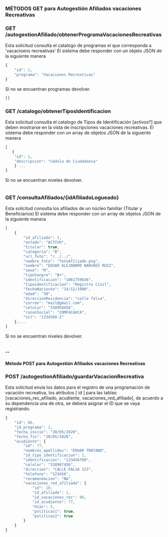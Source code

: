 ### MÉTODOS GET para Autogestión Afiliados vacaciones Recreativas

### GET /autogestionAfiliado/obtenerProgramaVacacionesRecreativas

Esta solicitud consulta el catalogo de programas el que corresponda a 'vacacioens recreativas'
El sistema debe responder con un objeto JSON de la siguiente manera

```Javascript
{
    "id": 1,
    "programa": "Vacaciones Recreativas"
}

```

Si no se encuentran programas devolver.

```Javascript
[]
```

### GET /catalogo/obtenerTiposIdentificacion

Esta solicitud consulta el catalogo de Tipos de Identificación [activos?] que
deben mostrarse en la vista de inscripciones vacaciones recreativas.
El sistema debe responder con un array de objetos JSON de la siguiente manera

```Javascript
[
   {
    "id": 1,
    "descripcion": "Cédula de Ciudadanía"
    } ...
]
```

Si no se encuentran niveles devolver.

```Javascript[]

```

### GET /consultaAfiliados/{idAfiliadoLogueado}

Esta solicitud consulta los afiliados de un núcleo familiar (Titular y Beneficiarios)
El sistema debe responder con un array de objetos JSON de la siguiente manera

```Javascript
[
    {
        "id_afiliado": 1,
        "estado": "ACTIVO",
        "titular": true,
        "categoria": "B",
        "url_foto": "/../../",
        "nombre_foto": "fotoAfiliado.png",
        "nombre": "EDUAR ALEJANDRO NARVAES RUIZ",
        "sexo": "M",
        "tipoSangre": "B+",
        "identificacion": "1061759636",
        "tipoidentificacion": "Registro Civil",
        "fechaNaciento": "14/12/1990",
        "edad": "30",
        "direccionResidencia": "calle falsa",
        "correo": "mail@gmail.com",
        "celular": "318958456",
        "razonSocial": "COMFACAUCA",
        "nit": "1234568-2"
    },...
]
```

Si no se encuentran niveles devolver.

```Javascript[]

```

#### --

#### Método POST  para Autogestión Afiliados vacaciones Recreativas

### POST /autogestionAfiliado/guardarVacacionRecreativa

Esta solicitud envía los datos para el registro de una programación de vacación recreativa,
los atributos [ id ] para las tablas:
[vacaciones_rec_afiliado, acudiente, vacaciones_red_afiliado],
de acuerdo a su dependencia una de otra, se deberá asignar el ID que se vaya registrando.

```Javascript
{
    "id": 88,
    "id_programa": 1,
    "fecha_inicio": "20/05/2020",
    "fecha_fin": "20/05/2020",
    "acudiente": {
        "id": 77,
        "nombres_apellidos": "EDUAR TROYANO",
        "id_tipo_identificacion": 1,
        "identificacion": "123456789",
        "celular": "318987456",
        "direccion": "CALLE FALSA 123",
        "telefono": "123456",
        "recomendacion": "NA",
        "vacaciones_red_afiliado": {
            "id": 10,
            "id_afiliado": 1,
            "id_vacaciones_rec": 88,
            "id_acudiente": 77,
            "dias": 5,
            "politicas1": true,
            "politicas2": true
        }
    }
}
```
